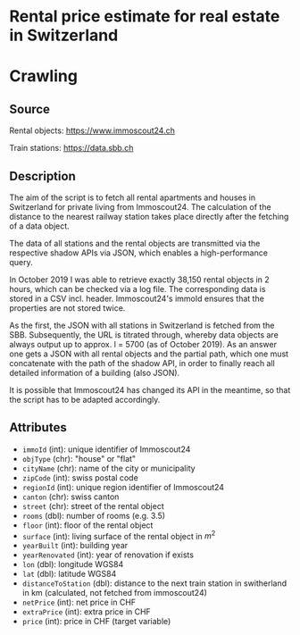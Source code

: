 # Rental price estimate for real estate in Switzerland

# Crawling

## Source

Rental objects: https://www.immoscout24.ch

Train stations: https://data.sbb.ch

## Description

The aim of the script is to fetch all rental apartments and houses in Switzerland for private living from Immoscout24. 
The calculation of the distance to the nearest railway station takes place directly after the fetching of a data object.

The data of all stations and the rental objects are transmitted via the respective shadow APIs via JSON, which enables a high-performance query.

In October 2019 I was able to retrieve exactly 38,150 rental objects in 2 hours, which can be checked via a log file. 
The corresponding data is stored in a CSV incl. header. Immoscout24's immoId ensures that the properties are not stored twice.

As the first, the JSON with all stations in Switzerland is fetched from the SBB. 
Subsequently, the URL is titrated through, whereby data objects are always output up to approx. l = 5700 (as of October 2019). 
As an answer one gets a JSON with all rental objects and the partial path, which one must concatenate with the path of the shadow API, 
in order to finally reach all detailed information of a building (also JSON).

It is possible that Immoscout24 has changed its API in the meantime, so that the script has to be adapted accordingly. 

## Attributes

- `immoId` (int): unique identifier of Immoscout24
- `objType` (chr): "house" or "flat"
- `cityName` (chr): name of the city or municipality
- `zipCode` (int): swiss postal code
- `regionId` (int): unique region identifier of Immoscout24
- `canton` (chr): swiss canton
- `street` (chr): street of the rental object
- `rooms` (dbl): number of rooms (e.g. 3.5)
- `floor` (int): floor of the rental object
- `surface` (int): living surface of the rental object in $m^2$
- `yearBuilt` (int): building year
- `yearRenovated` (int): year of renovation if exists
- `lon` (dbl): longitude WGS84
- `lat` (dbl): latitude WGS84
- `distanceToStation` (dbl): distance to the next train station in switherland in km (calculated, not fetched from immoscout24)
- `netPrice` (int): net price in CHF
- `extraPrice` (int): extra price in CHF
- `price` (int): price in CHF (target variable)